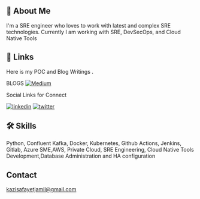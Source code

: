 
## 🚀 About Me
I'm a SRE engineer who loves to work with latest and complex SRE technologies.
Currently I am working with SRE, DevSecOps, and Cloud Native Tools 


## 🔗 Links
Here is my POC and Blog Writings .

BLOGS
[![Medium](https://img.shields.io/badge/Medium-12100E?style=for-the-badge&logo=medium&logoColor=white)](https://medium.com/@work.jamil4)


Social Links for Connect

[![linkedin](https://img.shields.io/badge/linkedin-0A66C2?style=for-the-badge&logo=linkedin&logoColor=white)](https://www.linkedin.com/in/safayet-jamil-28781b153/)
[![twitter](https://img.shields.io/badge/twitter-1DA1F2?style=for-the-badge&logo=twitter&logoColor=white)](https://twitter.com/SafayetJamil14)
## 🛠 Skills
Python, Confluent Kafka, Docker, Kubernetes, Github Actions, Jenkins, Gitlab, Azure SME,AWS, Private Cloud, SRE Engineering, Cloud Native Tools Development,Database Administration and HA configuration

## Contact 
kazisafayetjamil@gmail.com
